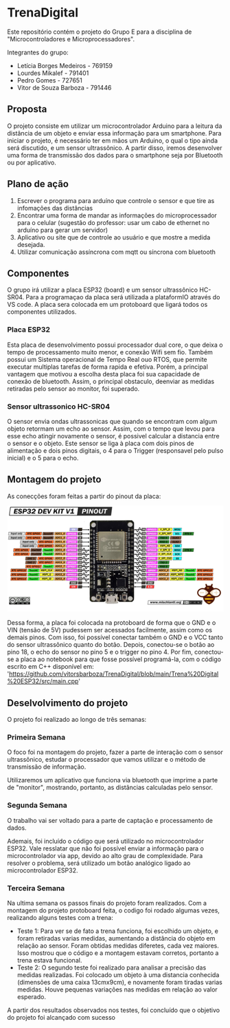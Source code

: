 # TrenaDigital
Este repositório contém o projeto do Grupo E para a disciplina de "Microcontroladores e Microprocessadores".

Integrantes do grupo:
- Letícia Borges Medeiros - 769159
- Lourdes Mikalef - 791401
- Pedro Gomes - 727651
- Vitor de Souza Barboza - 791446

## Proposta

O projeto consiste em utilizar um microcontrolador Arduino para a leitura da distância de um objeto e enviar essa informação para um smartphone. Para iniciar o projeto, é necessário ter em mãos um Arduino, o qual o tipo ainda será discutido, e um sensor ultrassônico. A partir disso, iremos desenvolver uma forma de transmissão dos dados para o smartphone seja por Bluetooth ou por aplicativo. 

## Plano de ação

  1. Escrever o programa para arduíno que controle o sensor e que tire as infomações das distâncias
  2. Encontrar uma forma de mandar as informações do microprocessador para o celular (sugestão do professor: usar um cabo de ethernet no arduíno para gerar um servidor)
  3. Aplicativo ou site que de controle ao usuário e que mostre a medida desejada.
  4. Utilizar comunicação assíncrona com mqtt ou síncrona com bluetooth 

## Componentes
O grupo irá utilizar a placa ESP32 (board) e um sensor ultrassônico HC-SR04. Para a programaçao da placa será utilizada a plataformIO através do VS code. A placa sera colocada em um protoboard que ligará todos os componentes utilizados.

### Placa ESP32
Esta placa de desenvolvimento possui processador dual core, o que deixa o tempo de processamento muito menor, e conexão Wifi sem fio. Também possui um Sistema operacional de Tempo Real ouo RTOS, que permite executar multiplas tarefas de forma rapida e efetiva. Porém, a principal vantagem que motivou a escolha desta placa foi sua capacidade de conexão de bluetooth. Assim, o principal obstaculo, deenviar as medidas retiradas pelo sensor ao monitor, foi superado.

### Sensor ultrassonico HC-SR04
O sensor envia ondas ultrassonicas que quando se encontram com algum objeto retormam um echo ao sensor. Assim, com o tempo que levou para esse echo atingir novamente o sensor, é possivel calcular a distancia entre o sensor e o objeto. Este sensor se liga à placa com dois pinos de alimentação e dois pinos digitais, o 4 para o Trigger (responsavel pelo pulso inicial) e o 5 para o echo.

## Montagem do projeto

As conecções foram feitas a partir do pinout da placa:

![Pinout ESP32](https://github.com/vitorsbarboza/TrenaDigital/blob/main/Imagens/ESP32-DOIT-DEV-KIT-v1-pinout-mischianti.png)

Dessa forma, a placa foi colocada na protoboard de forma que o GND e o VIN (tensão de 5V) pudessem ser acessados facilmente, assim como os demais pinos. Com isso, foi possível conectar também o GND e o VCC tanto do sensor ultrassônico quanto do botão. Depois, conectou-se o botão ao pino 18, o echo do sensor no pino 5 e o trigger no pino 4. Por fim, conectou-se a placa ao notebook para que fosse possível programá-la, com o código escrito em C++ disponível em: 'https://github.com/vitorsbarboza/TrenaDigital/blob/main/Trena%20Digital%20ESP32/src/main.cpp'

## Deselvolvimento do projeto
O projeto foi realizado ao longo de três semanas:

### Primeira Semana
O foco foi na montagem do projeto, fazer a parte de interação com o sensor ultrassônico, estudar o processador que vamos utilizar e o método de transmissão de informação. 

Utilizaremos um aplicativo que funciona via bluetooth que imprime a parte de "monitor", mostrando, portanto, as distâncias calculadas pelo sensor.

### Segunda Semana
O trabalho vai ser voltado para a parte de captação e processamento de dados.

Ademais, foi incluído o código que será utilizado  no microcontrolador ESP32. Vale resslatar que não foi possível enviar a informação para o microcontrolador via app, devido ao alto grau de complexidade. Para resolver o problema, será utilizado um botão analógico ligado ao microcontrolador ESP32.

### Terceira Semana 
Na ultima semana os passos finais do projeto foram realizados. Com a montagem do projeto protoboard feita, o codigo foi rodado algumas vezes, realizando alguns testes com a trena:
- Teste 1: 
Para ver se de fato a trena funciona, foi escolhido um objeto, e foram retiradas varias medidas, aumentando a distância do objeto em relação ao sensor. Foram obtidas medidas diferetes, cada vez maiores. Isso mostrou que o código e a montagem estavam corretos, portanto a trena estava funcional.
- Teste 2:
O segundo teste foi realizado para analisar a precisão das medidas realizadas. Foi colocado um objeto à uma distancia conhecida (dimensões de uma caixa 13cmx9cm), e novamente foram tiradas varias medidas. Houve pequenas variações nas medidas em relação ao valor esperado.   

A partir dos resultados observados nos testes, foi concluído que o objetivo do projeto foi alcançado com sucesso 

